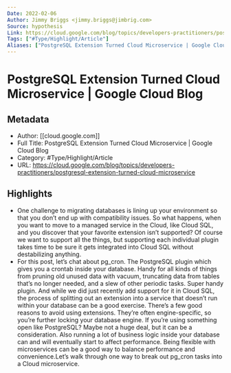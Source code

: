```yaml
---
Date: 2022-02-06
Author: Jimmy Briggs <jimmy.briggs@jimbrig.com>
Source: hypothesis
Link: https://cloud.google.com/blog/topics/developers-practitioners/postgresql-extension-turned-cloud-microservice
Tags: ["#Type/Highlight/Article"]
Aliases: ["PostgreSQL Extension Turned Cloud Microservice | Google Cloud Blog", "PostgreSQL Extension Turned Cloud Microservice | Google Cloud Blog"]
---
```

# PostgreSQL Extension Turned Cloud Microservice | Google Cloud Blog

## Metadata
- Author: [[cloud.google.com]]
- Full Title: PostgreSQL Extension Turned Cloud Microservice | Google Cloud Blog
- Category: #Type/Highlight/Article
- URL: https://cloud.google.com/blog/topics/developers-practitioners/postgresql-extension-turned-cloud-microservice

## Highlights
- One challenge to migrating databases is lining up your environment so that you don’t end up with compatibility issues. So what happens, when you want to move to a managed service in the Cloud, like Cloud SQL, and you discover that your favorite extension isn’t supported? Of course we want to support all the things, but supporting each individual plugin takes time to be sure it gets integrated into Cloud SQL without destabilizing anything.
- For this post, let’s chat about pg_cron. The PostgreSQL plugin which gives you a crontab inside your database. Handy for all kinds of things from pruning old unused data with vacuum, truncating data from tables that’s no longer needed, and a slew of other periodic tasks. Super handy plugin. And while we did just recently add support for it in Cloud SQL, the process of splitting out an extension into a service that doesn’t run within your database can be a good exercise. There’s a few good reasons to avoid using extensions. They’re often engine-specific, so you’re further locking your database engine. If you’re using something open like PostgreSQL? Maybe not a huge deal, but it can be a consideration. Also running a lot of business logic inside your database can and will eventually start to affect performance. Being flexible with microservices can be a good way to balance performance and convenience.Let’s walk through one way to break out pg_cron tasks into a Cloud microservice.
